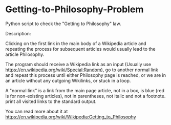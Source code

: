 # Getting-to-Philosophy-Problem
Python script to check the "Getting to Philosophy" law.

Description:

Clicking on the first link in the main body of a Wikipedia article and repeating the process for subsequent articles would usually lead to the article Philosophy.

The program should receive a Wikipedia link as an input (Usually use https://en.wikipedia.org/wiki/Special:Random), go to another normal link and repeat this process until either Philosophy page is reached, or we are in an article without any outgoing Wikilinks, or stuck in a loop.

A "normal link" is a link from the main page article, not in a box, is blue (red is for non-existing articles), not in parentheses, not italic and not a footnote. print all visited links to the standard output.

You can read more about it at https://en.wikipedia.org/wiki/Wikipedia:Getting_to_Philosophy

